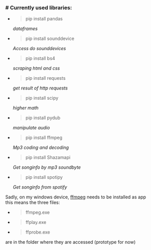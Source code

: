<h3># Currently used libraries:</h3>
<ul>
	<li><p><blockquote>pip install pandas</blockquote></p><p><i>dataframes</i></p></li>
	<li><p><blockquote>pip install sounddevice</blockquote></p><i>Access do sounddevices</i><p></p></li>
	<li><p><blockquote>pip install bs4</blockquote></p><p><i>scraping html and css</i></p></li>
	<li><p><blockquote>pip install requests</blockquote></p><p><i>get result of http requests</i></p></li>
	<li><p><blockquote>pip install scipy</blockquote></p><p><i>higher math</i></p></li>
	<li><p><blockquote>pip install pydub</blockquote></p><p><i>manipulate audio</i></p></li>
	<li><p><blockquote>pip install ffmpeg</blockquote></p><p><i>Mp3 coding and decoding</i></p></li>
	<li><p><blockquote>pip install Shazamapi</blockquote></p><p><i>Get songinfo by mp3 soundbyte</i></p></li>
	<li><p><blockquote>pip install spotipy</blockquote></p><p><i>Get songinfo from spotify</i></p></li>
</ul>
<p>
Sadly, on my windows device, <a href="https://www.ffmpeg.org/download.html">ffmpeg</a> needs to be installed as app</br>
this means the three files:
<ul>
<li><blockquote>ffmpeg.exe</blockquote></li>
<li><blockquote>ffplay.exe</blockquote></li>
<li><blockquote>ffprobe.exe</blockquote></li>
</ul>
are in the folder where they are accessed (prototype for now)
</p>


